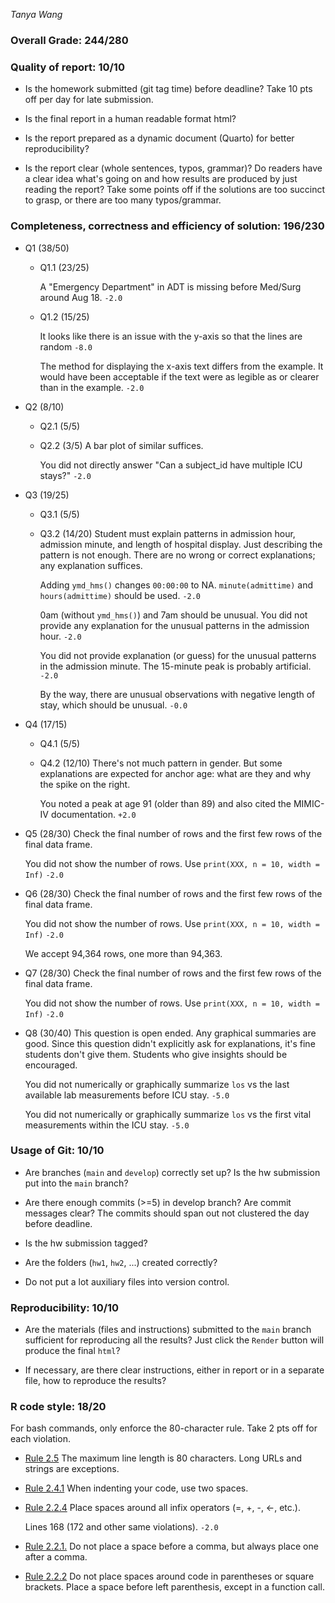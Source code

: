 *Tanya Wang*

### Overall Grade: 244/280

### Quality of report: 10/10

-   Is the homework submitted (git tag time) before deadline? Take 10 pts off per day for late submission.  

-   Is the final report in a human readable format html? 

-   Is the report prepared as a dynamic document (Quarto) for better reproducibility?

-   Is the report clear (whole sentences, typos, grammar)? Do readers have a clear idea what's going on and how results are produced by just reading the report? Take some points off if the solutions are too succinct to grasp, or there are too many typos/grammar. 

### Completeness, correctness and efficiency of solution: 196/230

- Q1 (38/50)
  
    - Q1.1 (23/25)
    
      A "Emergency Department" in ADT is missing before Med/Surg around Aug 18. `-2.0`
    
    - Q1.2 (15/25)
    
      It looks like there is an issue with the y-axis so that the lines are random `-8.0` 

      The method for displaying the x-axis text differs from the example. It would have been acceptable if the text were as legible as or clearer than in the example. `-2.0`

- Q2 (8/10)

    - Q2.1 (5/5)
    
    - Q2.2 (3/5) A bar plot of similar suffices.

      You did not directly answer "Can a subject_id have multiple ICU stays?" `-2.0`

- Q3 (19/25)    
    
    - Q3.1 (5/5)
    
    - Q3.2 (14/20) Student must explain patterns in admission hour, admission minute, and length of hospital display. Just describing the pattern is not enough. There are no wrong or correct explanations; any explanation suffices. 

      Adding `ymd_hms()` changes `00:00:00` to NA. `minute(admittime)` and `hours(admittime)` should be used. `-2.0`

      0am (without `ymd_hms()`) and 7am should be unusual. You did not provide any explanation for the unusual patterns in the admission hour. `-2.0`

      You did not provide explanation (or guess) for the unusual patterns in the admission minute. The 15-minute peak is probably artificial. `-2.0`

      By the way, there are unusual observations with negative length of stay, which should be unusual. `-0.0`

- Q4 (17/15)        
    
    - Q4.1 (5/5)
    
    - Q4.2 (12/10) There's not much pattern in gender. But some explanations are expected for anchor age: what are they and why the spike on the right.

      You noted a peak at age 91 (older than 89) and also cited the MIMIC-IV documentation. `+2.0`

- Q5 (28/30) Check the final number of rows and the first few rows of the final data frame.

    You did not show the number of rows. Use `print(XXX, n = 10, width = Inf)` `-2.0`

- Q6 (28/30) Check the final number of rows and the first few rows of the final data frame.

    You did not show the number of rows. Use `print(XXX, n = 10, width = Inf)` `-2.0`
    
    We accept 94,364 rows, one more than 94,363. 

- Q7 (28/30) Check the final number of rows and the first few rows of the final data frame.

    You did not show the number of rows. Use `print(XXX, n = 10, width = Inf)` `-2.0`

- Q8 (30/40) This question is open ended. Any graphical summaries are good. Since this question didn't explicitly ask for explanations, it's fine students don't give them. Students who give insights should be encouraged.

    You did not numerically or graphically summarize `los` vs the last available lab measurements before ICU stay. `-5.0`

    You did not numerically or graphically summarize `los` vs the first vital measurements within the ICU stay. `-5.0`

### Usage of Git: 10/10

-   Are branches (`main` and `develop`) correctly set up? Is the hw submission put into the `main` branch?

-   Are there enough commits (>=5) in develop branch? Are commit messages clear? The commits should span out not clustered the day before deadline. 
          
-   Is the hw submission tagged? 

-   Are the folders (`hw1`, `hw2`, ...) created correctly? 
  
-   Do not put a lot auxiliary files into version control. 


### Reproducibility: 10/10

-   Are the materials (files and instructions) submitted to the `main` branch sufficient for reproducing all the results? Just click the `Render` button will produce the final `html`? 

-   If necessary, are there clear instructions, either in report or in a separate file, how to reproduce the results?

### R code style: 18/20

For bash commands, only enforce the 80-character rule. Take 2 pts off for each violation. 

-   [Rule 2.5](https://style.tidyverse.org/syntax.html#long-lines) The maximum line length is 80 characters. Long URLs and strings are exceptions.  

-   [Rule 2.4.1](https://style.tidyverse.org/syntax.html#indenting) When indenting your code, use two spaces.  

-   [Rule 2.2.4](https://style.tidyverse.org/syntax.html#infix-operators) Place spaces around all infix operators (=, +, -, &lt;-, etc.).  

    Lines 168 (172 and other same violations). `-2.0`

-   [Rule 2.2.1.](https://style.tidyverse.org/syntax.html#commas) Do not place a space before a comma, but always place one after a comma.  

-   [Rule 2.2.2](https://style.tidyverse.org/syntax.html#parentheses) Do not place spaces around code in parentheses or square brackets. Place a space before left parenthesis, except in a function call.
